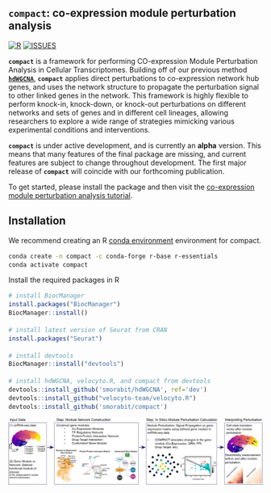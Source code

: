 ## **`compact`**: co-expression module perturbation analysis 

[![R](https://img.shields.io/github/r-package/v/smorabit/compact)](https://github.com/smorabit/compact/tree/main)
[![ISSUES](https://img.shields.io/github/issues/smorabit/compact)](https://github.com/smorabit/compact/issues)

**`compact`** is a framework for performing CO-expression Module Perturbation Analysis in Cellular Transcriptomes. Building off of our previous method [**`hdWGCNA`**](https://smorabit.github.io/hdWGCNA/), **`compact`** applies direct perturbations to co-expression network hub genes, and uses the network structure to propagate the perturbation signal to other linked genes in the network. This framework is highly flexible to perform knock-in, knock-down, or knock-out perturbations on different networks and sets of genes and in different cell lineages, allowing researchers to explore a wide range of strategies mimicking various experimental conditions and interventions.

**`compact`** is under active development, and is currently an **alpha** version. This means that many features of the final package are missing, and current features are subject to change throughout development. The first major release of **`compact`** will coincide with our forthcoming publication.

To get started, please install the package and then visit the [co-expression module perturbation analysis tutorial](https://smorabit.github.io/compact/articles/basic_tutorial.html).

## Installation

We recommend creating an R [conda environment](https://docs.conda.io/en/latest/) environment for compact.

```bash
conda create -n compact -c conda-forge r-base r-essentials
conda activate compact
```

Install the required packages in R

```r
# install BiocManager
install.packages("BiocManager")
BiocManager::install()

# install latest version of Seurat from CRAN
install.packages("Seurat")

# install devtools
BiocManager::install("devtools")

# install hdWGCNA, velocyto.R, and compact from devtools
devtools::install_github('smorabit/hdWGCNA', ref='dev')
devtools::install_github("velocyto-team/velocyto.R")
devtools::install_github('smorabit/compact')

```

![](man/figures/COMPACT_Pipeline.png)
